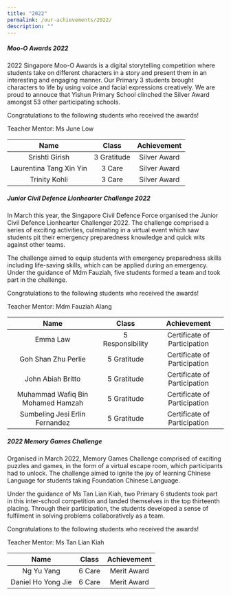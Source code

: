 ```yaml
---
title: "2022"
permalink: /our-achievements/2022/
description: ""
---
```

##### **Moo-O Awards 2022**
2022 Singapore Moo-O Awards is a digital storytelling competition where students take on different characters in a story and present them in an interesting and engaging manner. Our Primary 3 students brought characters to life by using voice and facial expressions creatively. We are proud to annouce that Yishun Primary School clinched the Silver Award amongst 53 other participating schools.

Congratulations to the following students who received the awards!

Teacher Mentor: Ms June Low

| Name | Class | Achievement |
|:------------------:|:----------------:|:-------------:|
| Srishti Girish | 3 Gratitude | Silver Award |
| Laurentina Tang Xin Yin | 3 Care | Silver Award |
| Trinity Kohli | 3 Care | Silver Award |


##### **Junior Civil Defence Lionhearter Challenge 2022**
In March this year, the Singapore Civil Defence Force organised the Junior Civil Defence Lionhearter Challenger 2022. The challenge comprised a series of exciting activities, culminating in a virtual event which saw students pit their emergency preparedness knowledge and quick wits against other teams. 

The challenge aimed to equip students with emergency preparedness skills including life-saving skills, which can be applied during an emergency. Under the guidance of Mdm Fauziah, five students formed a team and took part in the challenge.

Congratulations to the following students who received the awards!

Teacher Mentor: Mdm Fauziah Alang

|                Name                |       Class      |          Achievement          |
|:------------------:|:----------------:|:-------------:|
|              Emma Law              | 5 Responsibility |  Certificate of Participation |
|         Goh Shan Zhu Perlie        |    5 Gratitude   |  Certificate of Participation |
|          John Abiah Britto         |    5 Gratitude   |  Certificate of Participation |
| Muhammad Wafiq Bin Mohamed Hamzah  |   5 Gratitude    |  Certificate of Participation |
|    Sumbeling Jesi Erlin Fernandez  |   5 Gratitude    |  Certificate of Participation |

##### **2022 Memory Games Challenge**
Organised in March 2022, Memory Games Challenge comprised of exciting puzzles and games, in the form of a virtual escape room, which participants had to unlock. The challenge aimed to ignite the joy of learning Chinese Language for students taking Foundation Chinese Language.  
  
Under the guidance of Ms Tan Lian Kiah, two Primary 6 students took part in this inter-school competition and landed themselves in the top thirteenth placing. Through their participation, the students developed a sense of fulfilment in solving problems collaboratively as a team.  
  
Congratulations to the following students who received the awards!  
  
Teacher Mentor: Ms Tan Lian Kiah

|        Name        |  Class | Achievement |
|:------------------:|:------:|:-----------:|
|     Ng Yu Yang     | 6 Care | Merit Award |
| Daniel Ho Yong Jie | 6 Care | Merit Award |